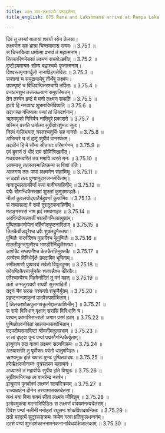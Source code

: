 ```yaml
---
title: ०७५ राम-लक्ष्मणयोः पम्पादर्शनम्
title_english: 075 Rama and Lakshmana arrive at Pampa Lake

---
```



दिवं तु तस्यां यातायां शबर्या स्वेन तेजसा।  
लक्ष्मणेन सह भ्रात्रा चिन्तयामास राघवः ॥ 3.75.1 ॥   
स चिन्तयित्वा धर्मात्मा प्रभावं तं महात्मनाम्।  
हितकारिणमेकाग्रं लक्ष्मणं राघवोऽब्रवीत् ॥ 3.75.2 ॥   
दृष्टोऽयमाश्रमः सौम्य बह्वाश्चर्यः कृतात्मनाम्।  
विश्वस्तमृगशार्दूलो नानाविहगसेवितः ॥ 3.75.3 ॥   
सप्तानां च समुद्राणामेषु तीर्थेषु लक्ष्मण।  
उपस्पृष्टं च विधिवत्पितरश्चापि तर्पिताः ॥ 3.75.4 ॥   
प्रनष्टमशुभं तत्तत्कल्याणं समुपस्थितम्।  
तेन तत्त्वेन हृष्टं मे मनो लक्ष्मण सम्प्रति ॥ 3.75.5 ॥   
हृदये हि नरव्याघ्र शुभमाविर्भविष्यति ॥ 3.75.6 ॥   
तदागच्छ गमिष्यावः पम्पां तां प्रियदर्शनाम्।  
ऋश्यमूको गिरिर्यत्र नातिदूरे प्रकाशते ॥ 3.75.7 ॥   
यस्मिन् वसति धर्मात्मा सुग्रीवोऽशुंमतः सुतः।  
नित्यं वालिभयात् त्रस्तश्चतुर्भिः सह वानरौः ॥ 3.75.8 ॥   
अभित्वरे च तं द्रष्टुं सुग्रीवं वानरर्षभम्।  
तदधीनं हि मे सौम्य सीतायाः परिमार्गणम् ॥ 3.75.9 ॥   
एवं ब्रुवाणं तं धीरं रामं सौमित्रिरब्रवीत्।  
गच्छावस्त्वरितं तत्र ममापि त्वरते मनः ॥ 3.75.10 ॥   
आश्रमात्तु ततस्तस्मान्निष्क्रम्य स विशां पतिः।  
आजगाम ततः पम्पां लक्ष्मणेन सहाभिभूः ॥ 3.75.11 ॥   
स ददर्श ततः पुण्यामुदारजनसेविताम्।  
नानाद्रुमलताकीर्णां पम्पां पानीयवाहिनीम् ॥ 3.75.12 ॥   
पद्मैः सौगन्धिकैस्ताम्रां शुक्लां कुमुदमण्डलैः।  
नीलां कुवलयोद्घाटैर्बहुवर्णां कुथामिव ॥ 3.75.13 ॥   
स तामासाद्य वै रामौ दूरादुदकवाहिनीम्।  
मतङ्गसरसं नाम ह्रदं समवगाहत ॥ 3.75.14 ॥   
अरविन्दोत्पलवतीं पद्मसौगन्धिकायुताम्।  
पुष्पिताम्रवणोपेतां बर्हिणोद्घुष्टनादिताम् ॥ 3.75.15 ॥   
तिलकैर्बीजपूरैश्च धवैः शुक्लद्रुमैस्तथा।  
पुष्पितैः करवीरैश्च पुन्नागैश्च सुपुष्पितैः ॥ 3.75.16 ॥   
मालतीकुन्दगुल्मैश्च भाण्डीरैर्निचुलैस्तथा।  
अशोकैः सप्तपर्णैश्च केतकैरतिमुक्तकैः ॥ 3.75.17 ॥   
अन्यैश्च विविधैर्वृक्षैः प्रमदामिव भूषिताम्।  
समीक्षमाणौ पुष्पाढ्यं सर्वतो विपुलद्रुमम् ॥ 3.75.18 ॥   
कोयष्टिकैश्चार्जुनकैः शतपत्त्रैश्च कीरकैः।  
एतैश्चान्यैश्च विहगैर्नादितं तु वनं महत् ॥ 3.75.19 ॥   
ततो जग्मतुरव्यग्रौ राघवौ सुसमाहितौ।  
तद्वनं चैव सरसः पश्यन्तो शकुनैर्युतम् ॥ 3.75.20 ॥   
प्रहृष्टनानाशकुनां पादपैरुपशोभिताम्।  
[ तिलकाशोकपुन्नागवकुलोद्दालकाशिनीम् ] ॥ 3.75.21 ॥   
स रामो विविधान् वृक्षान् सरांसि विविधानि च।  
पश्यन् कामाभिसन्तप्तो जगाम परमं ह्रदम् ॥ 3.75.22 ॥   
पुष्पितोपवनोपेतां सालचम्पकशोभिताम्।  
षट्पदौघसमाविष्टां श्रीमतीमतुलप्रभाम् ॥ 3.75.23 ॥   
स तां दृष्ट्वा पुनः पम्पां पद्मसौगन्धिकैर्युताम्।  
इत्युवाच तदा वाक्यं लक्ष्मणं सत्यविक्रमः ॥ 3.75.24 ॥   
अस्यास्तीरे तु पूर्वोक्तः पर्वतो धातुमण्डितः।  
ऋश्यमूक इति ख्यातः पुण्यः पुष्पितपादपः ॥ 3.75.25 ॥   
हरेर्ऋक्षरजोनाम्नः पुत्रस्तस्य महात्मनः।  
अध्यास्ते तं महावीर्यः सुग्रीव इति विश्रुतः ॥ 3.75.26 ॥   
सुग्रीवमभिगच्छ त्वं वानरेन्दं नरर्षभ।  
इत्युवाच पुनर्वाक्यं लक्ष्मणं सत्यविक्रमम् ॥ 3.75.27 ॥   
राज्यभ्रष्टेन दीनेन तस्यामासक्तचेतसा।  
कथं मया विना शक्यं सीतां लक्ष्मण जीवितुम् ॥ 3.75.28 ॥   
इत्येवमुक्त्वा मदनाभिपिडितः स लक्ष्मणं वाक्यमनन्यचेतसम्।  
विवेश पम्पां नलीनीं मनोहरां रघूत्तमः शोकविषादयन्त्रितः ॥ 3.75.29 ॥   
ततो महद्वर्त्म सुदूरसङ्क्रमः क्रमेण गत्वा प्रतिकूलधन्वनम्।  
ददर्श पम्पां शुभदर्शकाननामनेकनानाविधपक्षिजालकाम् ॥ 3.75.30 ॥   